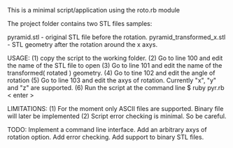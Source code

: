 This is a minimal script/application using the roto.rb module

The project folder contains two STL files samples:

pyramid.stl               - original STL file before the rotation.
pyramid_transformed_x.stl - STL geometry after the rotation around the x axys.

USAGE:
	(1) copy the script to the working folder.
	(2) Go to line 100 and edit the name of the STL file to open
	(3) Go to line 101 and edit the name of the transformed( rotated ) geometry.
	(4) Go to tine 102 and edit the angle of rotation
	(5) Go to line 103 and edit the axys of rotation. Currently "x", "y" and "z" are supported.
	(6) Run the script at the command line $ ruby pyr.rb < enter >   

	
LIMITATIONS:
	(1) For the moment only ASCII files are supported. Binary file will later be implemented
	(2) Script error checking is minimal. So be careful.
	
TODO:
	Implement a command line interface.
	Add an arbitrary axys of rotation option.
	Add error checking.
	Add support to binary STL files.


